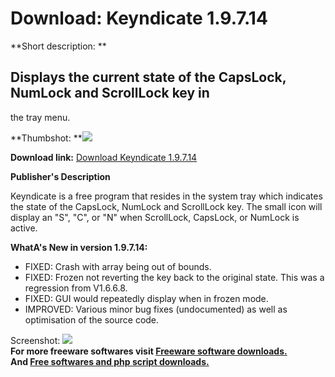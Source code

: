 # Download: Keyndicate 1.9.7.14

**Short description: **

## Displays the current state of the CapsLock, NumLock and ScrollLock key in
the tray menu.

  
**Thumbshot: **![](http://www.freewarefiles.com/screenshot/keyndicate_md.gif)   
  
**Download link:** [Download Keyndicate 1.9.7.14](http://freesoftwares.boysofts.com/Keyndicate_program_74454.html)  
  

**Publisher's Description**  
  

Keyndicate is a free program that resides in the system tray which indicates
the state of the CapsLock, NumLock and ScrollLock key. The small icon will
display an "S", "C", or "N" when ScrollLock, CapsLock, or NumLock is active.

**WhatA's New in version 1.9.7.14:**

  * FIXED: Crash with array being out of bounds. 
  * FIXED: Frozen not reverting the key back to the original state. This was a regression from V1.6.6.8. 
  * FIXED: GUI would repeatedly display when in frozen mode. 
  * IMPROVED: Various minor bug fixes (undocumented) as well as optimisation of the source code. 

  
  
Screenshot: ![](http://www.freewarefiles.com/screenshot/keyndicate.gif)  
**For more freeware softwares visit [Freeware software downloads.](http://freesoftwares.boysofts.com/)**   
**And [Free softwares and php script downloads.](http://www.boysofts.com/)**

